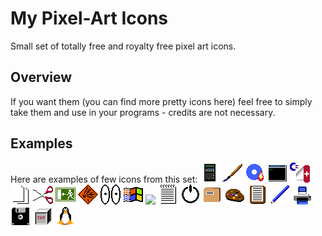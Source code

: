 # My Pixel-Art Icons
Small set of totally free and royalty free pixel art icons. 
## Overview
If you want them (you can find more pretty icons here) feel free to simply take them and use in your programs - credits are not necessary.
## Examples
Here are examples of few icons from this set:
![](png/2nd-calc32.png)
![](png/brush32.png)
![](png/cdburner32.png)
![](png/cmd32.png)
![](png/commodore-tool32.png)
![](png/copy32.png)
![](png/cut32.png)
![](png/exit32.png)
![](png/explosive32.png)
![](png/eyes32.png)
![](png/mswindows32.png)
![](png/new32.png)
![](png/notatnik32.png)
![](png/off32.png)
![](png/openfile32.png)
![](png/palette32.png)
![](png/paste32.png)
![](png/pencil32.png)
![](png/printer32.png)
![](png/savefile32.png)
![](png/tnt32.png)
![](png/tux32.png)
